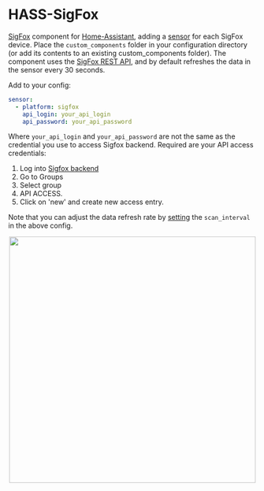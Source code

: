# HASS-SigFox
[SigFox](https://www.sigfox.com/en) component for [Home-Assistant](https://home-assistant.io/), adding a [sensor]() for each SigFox device. Place the `custom_components` folder in your configuration directory (or add its contents to an existing custom_components folder). The component uses the [SigFox REST API](https://resources.sigfox.com/document/backend-api-documentation), and by default refreshes the data in the sensor every 30 seconds.  

Add to your config:
```yaml
sensor:
  - platform: sigfox
    api_login: your_api_login
    api_password: your_api_password
```

Where `your_api_login` and `your_api_password` are not the same as the credential you use to access Sigfox backend. Required are your API access credentials:

1. Log into [Sigfox backend](https://backend.sigfox.com)
2. Go to Groups
3. Select group
4. API ACCESS.
5. Click on 'new' and create new access entry.

Note that you can adjust the data refresh rate by [setting](https://home-assistant.io/docs/configuration/platform_options/#scan-interval) the `scan_interval` in the above config.

<p align="center">
<img src="https://github.com/robmarkcole/HASS-SigFox/blob/master/images/usage.png" width="500">
</p>
